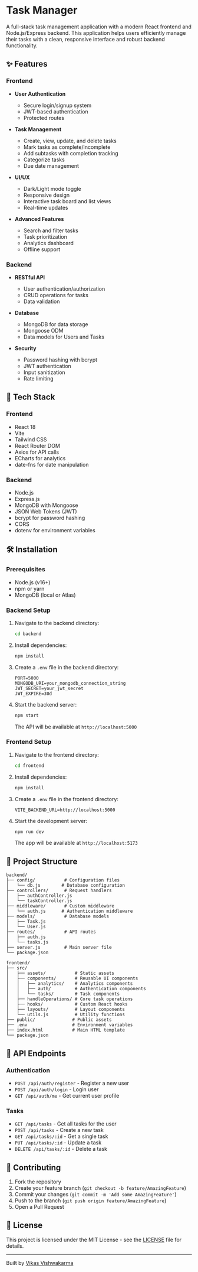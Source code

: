 # Task Manager

A full-stack task management application with a modern React frontend and Node.js/Express backend. This application helps users efficiently manage their tasks with a clean, responsive interface and robust backend functionality.

## ✨ Features

### Frontend
- **User Authentication**
  - Secure login/signup system
  - JWT-based authentication
  - Protected routes

- **Task Management**
  - Create, view, update, and delete tasks
  - Mark tasks as complete/incomplete
  - Add subtasks with completion tracking
  - Categorize tasks
  - Due date management

- **UI/UX**
  - Dark/Light mode toggle
  - Responsive design
  - Interactive task board and list views
  - Real-time updates

- **Advanced Features**
  - Search and filter tasks
  - Task prioritization
  - Analytics dashboard
  - Offline support

### Backend
- **RESTful API**
  - User authentication/authorization
  - CRUD operations for tasks
  - Data validation

- **Database**
  - MongoDB for data storage
  - Mongoose ODM
  - Data models for Users and Tasks

- **Security**
  - Password hashing with bcrypt
  - JWT authentication
  - Input sanitization
  - Rate limiting

## 🚀 Tech Stack

### Frontend
- React 18
- Vite
- Tailwind CSS
- React Router DOM
- Axios for API calls
- ECharts for analytics
- date-fns for date manipulation

### Backend
- Node.js
- Express.js
- MongoDB with Mongoose
- JSON Web Tokens (JWT)
- bcrypt for password hashing
- CORS
- dotenv for environment variables

## 🛠️ Installation

### Prerequisites
- Node.js (v16+)
- npm or yarn
- MongoDB (local or Atlas)

### Backend Setup

1. Navigate to the backend directory:
   ```bash
   cd backend
   ```

2. Install dependencies:
   ```bash
   npm install
   ```

3. Create a `.env` file in the backend directory:
   ```env
   PORT=5000
   MONGODB_URI=your_mongodb_connection_string
   JWT_SECRET=your_jwt_secret
   JWT_EXPIRE=30d
   ```

4. Start the backend server:
   ```bash
   npm start
   ```
   The API will be available at `http://localhost:5000`

### Frontend Setup

1. Navigate to the frontend directory:
   ```bash
   cd frontend
   ```

2. Install dependencies:
   ```bash
   npm install
   ```

3. Create a `.env` file in the frontend directory:
   ```env
   VITE_BACKEND_URL=http://localhost:5000
   ```

4. Start the development server:
   ```bash
   npm run dev
   ```
   The app will be available at `http://localhost:5173`

## 📂 Project Structure

```
backend/
├── config/           # Configuration files
│   └── db.js        # Database configuration
├── controllers/      # Request handlers
│   ├── authController.js
│   └── taskController.js
├── middleware/       # Custom middleware
│   └── auth.js      # Authentication middleware
├── models/           # Database models
│   ├── Task.js
│   └── User.js
├── routes/           # API routes
│   ├── auth.js
│   └── tasks.js
├── server.js         # Main server file
└── package.json

frontend/
├── src/
│   ├── assets/           # Static assets
│   ├── components/       # Reusable UI components
│   │   ├── analytics/    # Analytics components
│   │   ├── auth/         # Authentication components
│   │   └── tasks/        # Task components
│   ├── handleOperations/ # Core task operations
│   ├── hooks/            # Custom React hooks
│   ├── layouts/          # Layout components
│   └── utils.js          # Utility functions
├── public/              # Public assets
├── .env                 # Environment variables
├── index.html           # Main HTML template
└── package.json
```

## 📝 API Endpoints

### Authentication
- `POST /api/auth/register` - Register a new user
- `POST /api/auth/login` - Login user
- `GET /api/auth/me` - Get current user profile

### Tasks
- `GET /api/tasks` - Get all tasks for the user
- `POST /api/tasks` - Create a new task
- `GET /api/tasks/:id` - Get a single task
- `PUT /api/tasks/:id` - Update a task
- `DELETE /api/tasks/:id` - Delete a task

## 🤝 Contributing

1. Fork the repository
2. Create your feature branch (`git checkout -b feature/AmazingFeature`)
3. Commit your changes (`git commit -m 'Add some AmazingFeature'`)
4. Push to the branch (`git push origin feature/AmazingFeature`)
5. Open a Pull Request

## 📄 License

This project is licensed under the MIT License - see the [LICENSE](LICENSE) file for details.

---

Built  by [Vikas Vishwakarma](https://github.com/Vikas0262)
